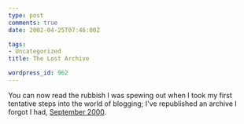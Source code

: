 ```yaml
---
type: post
comments: true
date: 2002-04-25T07:46:00Z

tags:
- Uncategorized
title: The Lost Archive

wordpress_id: 962
---
```


You can now read the rubbish I was spewing out when I took my first tentative steps into the world of blogging; I've republished an archive I forgot I had, [September 2000](http://www.ballofstringtheory.com/index.shtml?archive/2000_09_01_archive.html).
